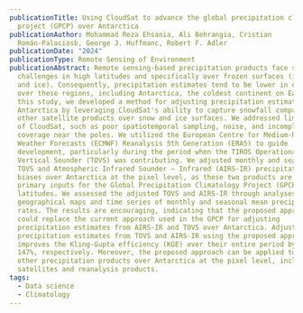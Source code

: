 ```yaml
---
publicationTitle: Using CloudSat to advance the global precipitation climatology
  project (GPCP) over Antarctica
publicationAuthor: Mohammad Reza Ehsania, Ali Behrangia, Cristian
  Román-Palaciosb, George J. Huffmanc, Robert F. Adler
publicationDate: "2024"
publicationType: Remote Sensing of Environment
publicationAbstract: Remote sensing-based precipitation products face several
  challenges in high latitudes and specifically over frozen surfaces (i.e., snow
  and ice). Consequently, precipitation estimates tend to be lower in quality
  over these regions, including Antarctica, the coldest continent on Earth. In
  this study, we developed a method for adjusting precipitation estimates over
  Antarctica by leveraging CloudSat's ability to capture snowfall compared to
  other satellite products over snow and ice surfaces. We addressed limitations
  of CloudSat, such as poor spatiotemporal sampling, noise, and incomplete
  coverage near the poles. We utilized the European Centre for Medium-Range
  Weather Forecasts (ECMWF) Reanalysis 5th Generation (ERA5) to guide
  development, particularly during the period when the TIROS Operational
  Vertical Sounder (TOVS) was contributing. We adjusted monthly and seasonal
  TOVS and Atmospheric Infrared Sounder – Infrared (AIRS-IR) precipitation
  biases over Antarctica at the pixel level, as these two products are the
  primary inputs for the Global Precipitation Climatology Project (GPCP) in high
  latitudes. We assessed the adjusted TOVS and AIRS-IR through analyses of
  geographical maps and time series of monthly and seasonal mean precipitation
  rates. The results are encouraging, indicating that the proposed approach
  could replace the current approach used in the GPCP for adjusting
  precipitation estimates from AIRS-IR and TOVS over Antarctica. Adjusting
  precipitation estimates from TOVS and AIRS-IR using the proposed approach
  improves the Kling-Gupta efficiency (KGE) over their entire period by 162% and
  147%, respectively. Moreover, the proposed approach can be applied to adjust
  other precipitation products over Antarctica at the pixel level, including
  satellites and reanalysis products.
tags:
  - Data science
  - Climatology
---
```

